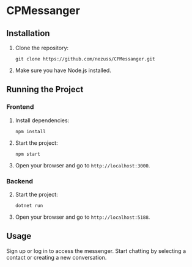 # CPMessanger

## Installation

1. Clone the repository:
   ```
   git clone https://github.com/nezuss/CPMessanger.git
   ```
2. Make sure you have Node.js installed.

## Running the Project

### Frontend

1. Install dependencies:
   ```
   npm install
   ```
2. Start the project:
   ```
   npm start
   ```
3. Open your browser and go to `http://localhost:3000`.

### Backend

2. Start the project:
   ```
   dotnet run
   ```
3. Open your browser and go to `http://localhost:5188`.

## Usage

Sign up or log in to access the messenger.
Start chatting by selecting a contact or creating a new conversation.
